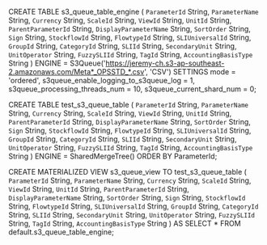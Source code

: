 CREATE TABLE s3_queue_table_engine
(
    `ParameterId` String,
    `ParameterName` String,
    `Currency` String,
    `ScaleId` String,
    `ViewId` String,
    `UnitId` String,
    `ParentParameterId` String,
    `DisplayParameterName` String,
    `SortOrder` String,
    `Sign` String,
    `StockflowId` String,
    `FlowtypeId` String,
    `SLIUniversalId` String,
    `GroupId` String,
    `CategoryId` String,
    `SLIId` String,
    `SecondaryUnit` String,
    `UnitOperator` String,
    `FuzzySLIId` String,
    `TagId` String,
    `AccountingBasisType` String
)
ENGINE = S3Queue('https://jeremy-ch.s3-ap-southeast-2.amazonaws.com/Meta*_OPSSTD_*.csv', 'CSV')
SETTINGS mode = 'ordered', s3queue_enable_logging_to_s3queue_log = 1, s3queue_processing_threads_num = 10, s3queue_current_shard_num = 0;

CREATE TABLE test_s3_queue_table
(
    `ParameterId` String,
    `ParameterName` String,
    `Currency` String,
    `ScaleId` String,
    `ViewId` String,
    `UnitId` String,
    `ParentParameterId` String,
    `DisplayParameterName` String,
    `SortOrder` String,
    `Sign` String,
    `StockflowId` String,
    `FlowtypeId` String,
    `SLIUniversalId` String,
    `GroupId` String,
    `CategoryId` String,
    `SLIId` String,
    `SecondaryUnit` String,
    `UnitOperator` String,
    `FuzzySLIId` String,
    `TagId` String,
    `AccountingBasisType` String
)
ENGINE = SharedMergeTree()
ORDER BY ParameterId;

CREATE MATERIALIZED VIEW s3_queue_view TO test_s3_queue_table
(
    `ParameterId` String,
    `ParameterName` String,
    `Currency` String,
    `ScaleId` String,
    `ViewId` String,
    `UnitId` String,
    `ParentParameterId` String,
    `DisplayParameterName` String,
    `SortOrder` String,
    `Sign` String,
    `StockflowId` String,
    `FlowtypeId` String,
    `SLIUniversalId` String,
    `GroupId` String,
    `CategoryId` String,
    `SLIId` String,
    `SecondaryUnit` String,
    `UnitOperator` String,
    `FuzzySLIId` String,
    `TagId` String,
    `AccountingBasisType` String
) AS
SELECT *
FROM default.s3_queue_table_engine;
